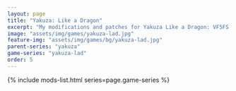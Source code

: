 ```yaml
---
layout: page
title: "Yakuza: Like a Dragon"
excerpt: "My modifications and patches for Yakuza Like a Dragon: VF5FS Unlocker."
image: "assets/img/games/yakuza-lad.jpg"
feature-img: "assets/img/games/bg/yakuza-lad.jpg"
parent-series: "yakuza"
game-series: "yakuza-lad"
order: 5
---
```


{% include mods-list.html series=page.game-series %}
